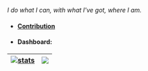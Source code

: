 _I do what I can, with what I've got, where I am._


- #### [Contribution](https://github.com/pulls?q=is%3Apr+author%3Aia+archived%3Afalse)


- #### Dashboard:


| <a href="https://github.com/ia"><img align="center" src="https://github-readme-stats.vercel.app/api?username=ia&show_icons=true&count_private=false&include_all_commits=true&theme=default&hide_border=true&show=reviews,discussions_started,discussions_answered,prs_merged,prs_merged_percentage" alt="stats" /></a> | <a href="https://github.com/ia?tab=repositories"><img align="center" src="https://github-readme-stats.vercel.app/api/top-langs/?username=ia&langs_count=10&layout=donut&theme=default&hide_border=true" /></a> |
| ------------- | ------------- |

